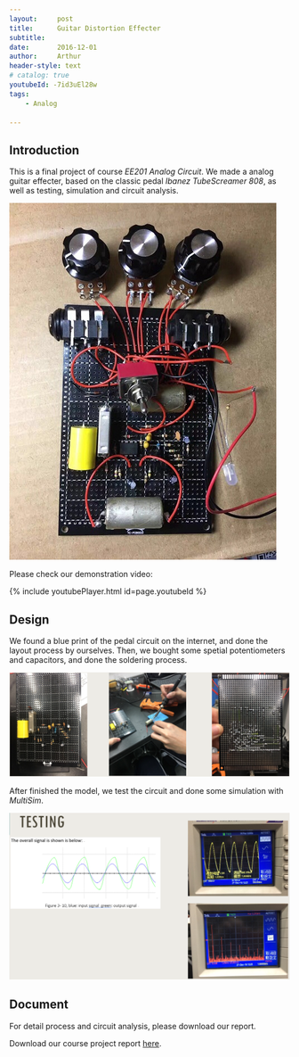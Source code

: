 ```yaml
---
layout:     post
title:      Guitar Distortion Effecter  
subtitle:   
date:       2016-12-01
author:     Arthur
header-style: text
# catalog: true
youtubeId: -7id3uEl28w
tags:
    - Analog

---
```


## Introduction

This is a final project of course *EE201 Analog Circuit*. We made a analog guitar effecter, based on the classic pedal *Ibanez TubeScreamer 808*, as well as testing, simulation and circuit analysis.

![](/img/in-post/post-effecter.jpg)

Please check our demonstration video:

{% include youtubePlayer.html id=page.youtubeId %}



## Design

We found a blue print of the pedal circuit on the internet, and done the layout process by ourselves. Then, we bought some spetial potentiometers and capacitors, and done the soldering process.

![](/img/in-post/post-effecter-solder.png)

After finished the model, we test the circuit and done some simulation with *MultiSim*.

![](/img/in-post/post-effecter-testing.png)


## Document

For detail process and circuit analysis, please download our report.

Download our course project report [here](https://drive.google.com/open?id=1Am906UoPnU-6uEfWeS5mg9KIk1Ek7i2C).